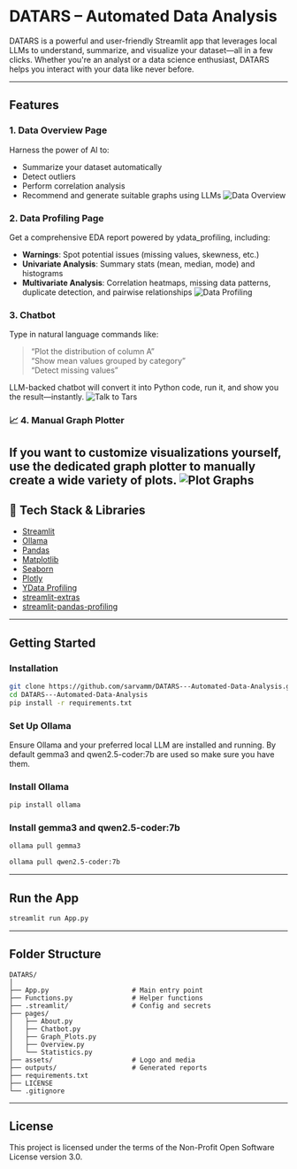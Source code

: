 #  DATARS – Automated Data Analysis

DATARS is a powerful and user-friendly Streamlit app that leverages local LLMs to understand, summarize, and visualize your dataset—all in a few clicks. Whether you're an analyst or a data science enthusiast, DATARS helps you interact with your data like never before.

---

## Features

###  1. Data Overview Page
Harness the power of AI to:
- Summarize your dataset automatically
- Detect outliers
- Perform correlation analysis
- Recommend and generate suitable graphs using LLMs
![Data Overview](https://raw.githubusercontent.com/Sarvamm/DATARS---Automated-Data-Analysis/refs/heads/main/assets/overview.png)

###  2. Data Profiling Page
Get a comprehensive EDA report powered by ydata_profiling, including:
- **Warnings**: Spot potential issues (missing values, skewness, etc.)
- **Univariate Analysis**: Summary stats (mean, median, mode) and histograms
- **Multivariate Analysis**: Correlation heatmaps, missing data patterns, duplicate detection, and pairwise relationships
![Data Profiling](https://raw.githubusercontent.com/Sarvamm/DATARS---Automated-Data-Analysis/refs/heads/main/assets/profiling.png)

###  3. Chatbot
Type in natural language commands like:
> “Plot the distribution of column A”  
> “Show mean values grouped by category”  
> “Detect missing values”

LLM-backed chatbot will convert it into Python code, run it, and show you the result—instantly.
![Talk to Tars](https://raw.githubusercontent.com/Sarvamm/DATARS---Automated-Data-Analysis/refs/heads/main/assets/chatbot.png)

### 📈 4. Manual Graph Plotter
If you want to customize visualizations yourself, use the dedicated graph plotter to manually create a wide variety of plots.
![Plot Graphs](https://raw.githubusercontent.com/Sarvamm/DATARS---Automated-Data-Analysis/refs/heads/main/assets/graphplotter.png)
---

## 🧰 Tech Stack & Libraries

- [Streamlit](https://streamlit.io/) 
- [Ollama](https://ollama.com/) 
- [Pandas](https://pandas.pydata.org/) 
- [Matplotlib](https://matplotlib.org/)
- [Seaborn](https://seaborn.pydata.org/) 
- [Plotly](https://plotly.com/python/) 
- [YData Profiling](https://github.com/ydataai/ydata-profiling) 
- [streamlit-extras](https://github.com/arnaudmiribel/streamlit-extras)
- [streamlit-pandas-profiling](https://github.com/pandas-profiling/pandas-profiling)

---

##  Getting Started

###  Installation
```bash
git clone https://github.com/sarvamm/DATARS---Automated-Data-Analysis.git
cd DATARS---Automated-Data-Analysis
pip install -r requirements.txt
```

###  Set Up Ollama
Ensure Ollama and your preferred local LLM are installed and running.
By default gemma3 and qwen2.5-coder:7b are used so make sure you have them.

### Install Ollama
```bash
pip install ollama
```

### Install gemma3 and qwen2.5-coder:7b
```bash
ollama pull gemma3
```
```bash
ollama pull qwen2.5-coder:7b
```
---

## Run the App
```bash
streamlit run App.py
```

---

## Folder Structure
```
DATARS/
│
├── App.py                     # Main entry point
├── Functions.py               # Helper functions
├── .streamlit/                # Config and secrets
├── pages/
│   ├── About.py
│   ├── Chatbot.py
│   ├── Graph_Plots.py
│   ├── Overview.py
│   └── Statistics.py
├── assets/                    # Logo and media
├── outputs/                   # Generated reports
├── requirements.txt
├── LICENSE
└── .gitignore
```

---

##  License

This project is licensed under the terms of the Non-Profit Open Software License version 3.0.